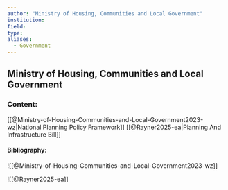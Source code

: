 ```yaml
---
author: "Ministry of Housing, Communities and Local Government"
institution:
field:
type:
aliases:
  - Government
---
```


## Ministry of Housing, Communities and Local Government

### Content:
[[@Ministry-of-Housing-Communities-and-Local-Government2023-wz|National Planning Policy Framework]]
[[@Rayner2025-ea|Planning And Infrastructure Bill]]

#### Bibliography:

![[@Ministry-of-Housing-Communities-and-Local-Government2023-wz]]

![[@Rayner2025-ea]]